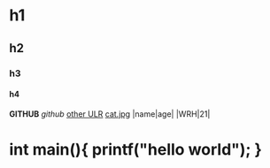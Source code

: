 # h1
## h2
### h3
#### h4
**GITHUB**
*github*
[other ULR](https://github.com/Daming-wang/other.md#readme)
[cat.jpg](https://pic3.zhimg.com/v2-36f7a02e41342d9ea17766c8b5e7419e_r.jpg)
|name|age|
|WRH|21|
  <h1>int main(){
  printf("hello world");
  }</h1>
